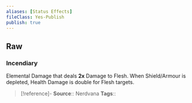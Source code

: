 ```yaml
---
aliases: [Status Effects]
fileClass: Yes-Publish
publish: true
---
```


## Raw

### Incendiary

Elemental Damage that deals **2x** Damage to Flesh. When Shield/Armour is depleted, Health Damage is double for Flesh targets.


> [!reference]-
> **Source**:: Nerdvana
> **Tags**::